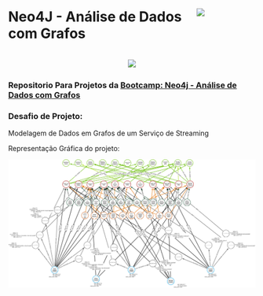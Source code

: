 <div>
  <figure>
    <img src="[https://hermes.dio.me/tracks/b9b2973e-b2be-4bf0-b6b2-57a6c8354a95.png](https://assets.dio.me/XH3JbkyumWIdOs9Tk0f1WxIcR7fdgrT5qOJVjvm4sM0/f:webp/h:120/q:80/L3RyYWNrcy85MjJmMTJmNC0yZjhkLTRlYWMtYTRiZC05YTM5NmJkNDhjYzkucG5n)" class="logo" width="80" align="right">
  </figure>
  <h1>Neo4J - Análise de Dados com Grafos</h1>
</div>
  <br>
<div align="center">
  <img src="https://smartstore.com/media/1959/content/1959.jpg" width=1200>
</div>
<div>
  <h3>Repositorio Para Projetos da <a href="https://web.dio.me/track/672a7491-d161-4bb8-b74c-44a2749f78ce">Bootcamp: Neo4j - Análise de Dados com Grafos</a></h3>
</div>
<h3>Desafio de Projeto: </h3>
<p>Modelagem de Dados em Grafos de um Serviço de Streaming</p>
<p>Representação Gráfica do projeto:</p>
<img src="filmes_arrows.png" alt="Imagem PNG da representação em Grafos"></img>
